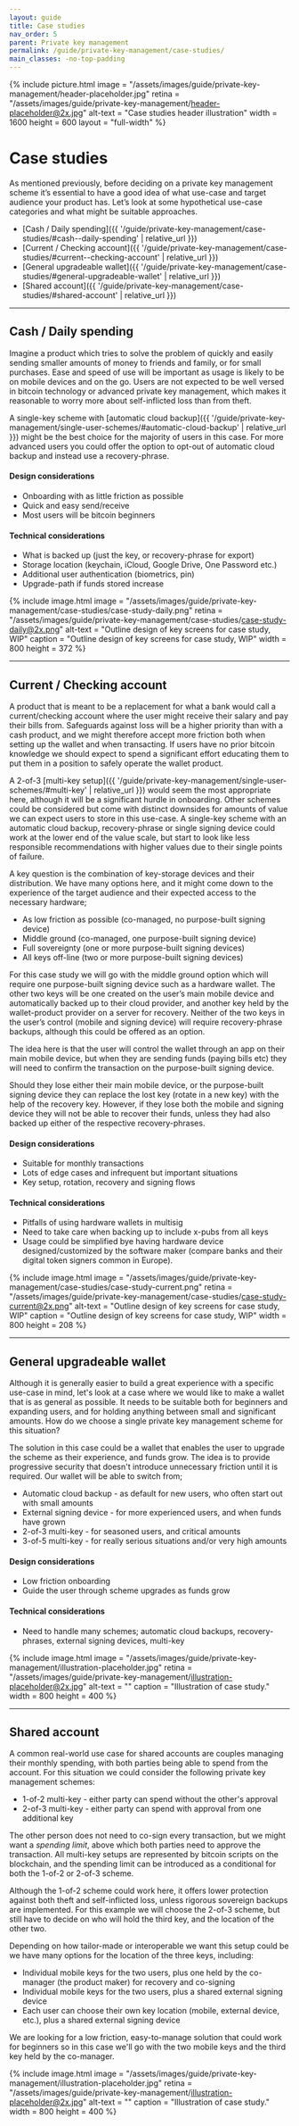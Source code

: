 ```yaml
---
layout: guide
title: Case studies
nav_order: 5
parent: Private key management
permalink: /guide/private-key-management/case-studies/
main_classes: -no-top-padding
---
```


{% include picture.html
   image = "/assets/images/guide/private-key-management/header-placeholder.jpg"
   retina = "/assets/images/guide/private-key-management/header-placeholder@2x.jpg"
   alt-text = "Case studies header illustration"
   width = 1600
   height = 600
   layout = "full-width"
%}

# Case studies

As mentioned previously, before deciding on a private key management scheme it’s essential to have a good idea of what use-case and target audience your product has. Let’s look at some hypothetical use-case categories and what might be suitable approaches.

- [Cash / Daily spending]({{ '/guide/private-key-management/case-studies/#cash--daily-spending' | relative_url }})
- [Current / Checking account]({{ '/guide/private-key-management/case-studies/#current--checking-account' | relative_url }})
- [General upgradeable wallet]({{ '/guide/private-key-management/case-studies/#general-upgradeable-wallet' | relative_url }})
- [Shared account]({{ '/guide/private-key-management/case-studies/#shared-account' | relative_url }})

***

## Cash / Daily spending

Imagine a product which tries to solve the problem of quickly and easily sending smaller amounts of money to friends and family, or for small purchases. Ease and speed of use will be important as usage is likely to be on mobile devices and on the go. Users are not expected to be well versed in bitcoin technology or advanced private key management, which makes it reasonable to worry more about self-inflicted loss than from theft.

A single-key scheme with [automatic cloud backup]({{ '/guide/private-key-management/single-user-schemes/#automatic-cloud-backup' | relative_url }}) might be the best choice for the majority of users in this case. For more advanced users you could offer the option to opt-out of automatic cloud backup and instead use a recovery-phrase.

#### Design considerations 
- Onboarding with as little friction as possible
- Quick and easy send/receive
- Most users will be bitcoin beginners

#### Technical considerations
- What is backed up (just the key, or recovery-phrase for export)
- Storage location (keychain, iCloud, Google Drive, One Password etc.)
- Additional user authentication (biometrics, pin)
- Upgrade-path if funds stored increase 

{% include image.html
   image = "/assets/images/guide/private-key-management/case-studies/case-study-daily.png"
   retina = "/assets/images/guide/private-key-management/case-studies/case-study-daily@2x.png"
   alt-text = "Outline design of key screens for case study, WIP"
   caption = "Outline design of key screens for case study, WIP"
   width = 800
   height = 372
%}

***

## Current / Checking account

A product that is meant to be a replacement for what a bank would call a current/checking account where the user might receive their salary and pay their bills from. 
Safeguards against loss will be a higher priority than with a cash product, and we might therefore accept more friction both when setting up the wallet and when transacting.
If users have no prior bitcoin knowledge we should expect to spend a significant effort educating them to put them in a position to safely operate the wallet product.

A 2-of-3 [multi-key setup]({{ '/guide/private-key-management/single-user-schemes/#multi-key' | relative_url }}) would seem the most appropriate here, although it will be a significant hurdle in onboarding. Other schemes could be considered but come with distinct downsides for amounts of value we can expect users to store in this use-case. A single-key scheme with an automatic cloud backup, recovery-phrase or single signing device could work at the lower end of the value scale, but start to look like less responsible recommendations with higher values due to their single points of failure.

A key question is the combination of key-storage devices and their distribution. We have many options here, and it might come down to the experience of the target audience and their expected access to the necessary hardware; 

- As low friction as possible (co-managed, no purpose-built signing device)
- Middle ground (co-managed, one purpose-built signing device)
- Full sovereignty (one or more purpose-built signing devices) 
- All keys off-line (two or more purpose-built signing devices)

For this case study we will go with the middle ground option which will require one purpose-built signing device such as a hardware wallet. The other two keys will be one created on the user’s main mobile device and automatically backed up to their cloud provider, and another key held by the wallet-product provider on a server for recovery. Neither of the two keys in the user’s control (mobile and signing device) will require recovery-phrase backups, although this could be offered as an option. 

The idea here is that the user will control the wallet through an app on their main mobile device, but when they are sending funds (paying bills etc) they will need to confirm the transaction on the purpose-built signing device.

Should they lose either their main mobile device, or the purpose-built signing device they can replace the lost key (rotate in a new key) with the help of the recovery key. However, if they lose both the mobile and signing device they will not be able to recover their funds, unless they had also backed up either of the respective recovery-phrases. 

#### Design considerations
- Suitable for monthly transactions
- Lots of edge cases and infrequent but important situations
- Key setup, rotation, recovery and signing flows

#### Technical considerations
- Pitfalls of using hardware wallets in multisig
- Need to take care when backing up to include x-pubs from all keys
- Usage could be simplified bye having hardware device designed/customized by the software maker (compare banks and their digital token signers common in Europe).

{% include image.html
   image = "/assets/images/guide/private-key-management/case-studies/case-study-current.png"
   retina = "/assets/images/guide/private-key-management/case-studies/case-study-current@2x.png"
   alt-text = "Outline design of key screens for case study, WIP"
   caption = "Outline design of key screens for case study, WIP"
   width = 800
   height = 208
%}

***

## General upgradeable wallet

Although it is generally easier to build a great experience with a specific use-case in mind, let's look at a case where we would like to make a wallet that is as general as possible. It needs to be suitable both for beginners and expanding users, and for holding anything between small and significant amounts. How do we choose a single private key management scheme for this situation?

The solution in this case could be a wallet that enables the user to upgrade the scheme as their experience, and funds grow. The idea is to provide progressive security that doesn't introduce unnecessary friction until it is required. Our wallet will be able to switch from;

- Automatic cloud backup - as default for new users, who often start out with small amounts
- External signing device - for more experienced users, and when funds have grown
- 2-of-3 multi-key - for seasoned users, and critical amounts
- 3-of-5 multi-key - for really serious situations and/or very high amounts

#### Design considerations
- Low friction onboarding
- Guide the user through scheme upgrades as funds grow

#### Technical considerations
- Need to handle many schemes; automatic cloud backups, recovery-phrases, external signing devices, multi-key

{% include image.html
   image = "/assets/images/guide/private-key-management/illustration-placeholder.jpg"
   retina = "/assets/images/guide/private-key-management/illustration-placeholder@2x.jpg"
   alt-text = ""
   caption = "Illustration of case study."
   width = 800
   height = 400
%}

***

## Shared account

A common real-world use case for shared accounts are couples managing their monthly spending, with both parties being able to spend from the account. For this situation we could consider the following private key management schemes:

- 1-of-2 multi-key - either party can spend without the other's approval
- 2-of-3 multi-key - either party can spend with approval from one additional key

The other person does not need to co-sign every transaction, but we might want a *spending limit*, above which both parties need to approve the transaction. All multi-key setups are represented by bitcoin scripts on the blockchain, and the spending limit can be introduced as a conditional for both the 1-of-2 or 2-of-3 scheme.

Although the 1-of-2 scheme could work here, it offers lower protection against both theft and self-inflicted loss, unless rigorous sovereign backups are implemented. For this example we will choose the 2-of-3 scheme, but still have to decide on who will hold the third key, and the location of the other two. 

Depending on how tailor-made or interoperable we want this setup could be we have many options for the location of the three keys, including:

- Individual mobile keys for the two users, plus one held by the co-manager (the product maker) for recovery and co-signing
- Individual mobile keys for the two users, plus a shared external signing device
- Each user can choose their own key location (mobile, external device, etc.), plus a shared external signing device

We are looking for a low friction, easy-to-manage solution that could work for beginners so in this case we'll go with the two mobile keys and the third key held by the co-manager.

{% include image.html
   image = "/assets/images/guide/private-key-management/illustration-placeholder.jpg"
   retina = "/assets/images/guide/private-key-management/illustration-placeholder@2x.jpg"
   alt-text = ""
   caption = "Illustration of case study."
   width = 800
   height = 400
%}